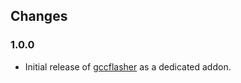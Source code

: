 ## Changes

### 1.0.0

- Initial release of [gccflasher](https://github.com/dresden-elektronik/gcfflasher) as a dedicated addon.
